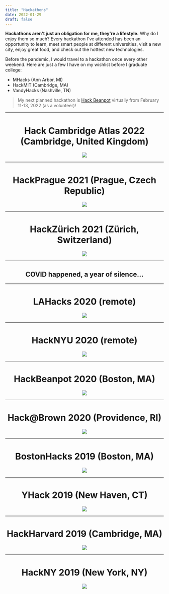 ```yaml
---
title: "Hackathons"
date: 2022-01-29
draft: false
---
```


**Hackathons aren't just an obligation for me, they're a lifestyle.** Why do I enjoy them so much? Every hackathon I've attended has been an opportunity to learn, meet smart people at different universities, visit a new city, enjoy great food, and check out the hottest new technologies.

Before the pandemic, I would travel to a hackathon once every other weekend. Here are just a few I have on my wishlist before I graduate college:
- MHacks (Ann Arbor, MI)
- HackMIT (Cambridge, MA)
- VandyHacks (Nashville, TN)

> My next planned hackathon is [Hack Beanpot](https://hackbeanpot.com/) virtually from February 11-13, 2022 (as a volunteer)!

---

<center><h1>Hack Cambridge Atlas 2022 (Cambridge, United Kingdom)</h1></center>
<p align="center">
    <img style="max-width: 80%; border-radius: 3%;" src="/images/hackathon/hackcambridge.png" />
</p>

---

<center><h1>HackPrague 2021 (Prague, Czech Republic)</h1></center>
<p align="center">
    <img style="max-width: 80%; border-radius: 3%;" src="/images/hackathon/hackprague.png" />
</p>

---

<center><h1>HackZürich 2021 (Zürich, Switzerland)</h1></center>
<p align="center">
    <img style="max-width: 80%; border-radius: 3%;" src="/images/hackathon/hackzurich.png" />
</p>

---

<center><h2>COVID happened, a year of silence...</h2></center>

---

<center><h1>LAHacks 2020 (remote)</h1></center>
<p align="center">
    <img style="max-width: 80%; border-radius: 3%;" src="/images/hackathon/lahacks.jpg" />
</p>

---

<center><h1>HackNYU 2020 (remote)</h1></center>
<p align="center">
    <img style="max-width: 80%; border-radius: 3%;" src="/images/hackathon/hacknyu.jpg" />
</p>

---

<center><h1>HackBeanpot 2020 (Boston, MA)</h1></center>
<p align="center">
    <img style="max-width: 80%; border-radius: 3%;" src="/images/hackathon/hackbeanpot.jpg" />
</p>

---

<center><h1>Hack@Brown 2020 (Providence, RI)</h1></center>
<p align="center">
    <img style="max-width: 80%; border-radius: 3%;" src="/images/hackathon/hack@brown.jpg" />
</p>

---

<center><h1>BostonHacks 2019 (Boston, MA)</h1></center>
<p align="center">
    <img style="max-width: 80%; border-radius: 3%;" src="/images/hackathon/bostonhacks.jpg" />
</p>

---

<center><h1>YHack 2019 (New Haven, CT)</h1></center>
<p align="center">
    <img style="max-width: 80%; border-radius: 3%;" src="/images/hackathon/yhack.jpg" />
</p>

---

<center><h1>HackHarvard 2019 (Cambridge, MA)</h1></center>
<p align="center">
    <img style="max-width: 80%; border-radius: 3%;" src="/images/hackathon/hackharvard.jpg" />
</p>

---

<center><h1>HackNY 2019 (New York, NY)</h1></center>
<p align="center">
    <img style="max-width: 80%; border-radius: 3%;" src="/images/hackathon/hackny.jpg" />
</p>
